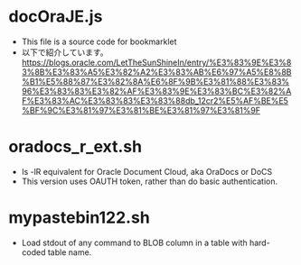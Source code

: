 # docOraJE.js

* This file is a source code for bookmarklet
* 以下で紹介しています。https://blogs.oracle.com/LetTheSunShineIn/entry/%E3%83%9E%E3%83%8B%E3%83%A5%E3%82%A2%E3%83%AB%E6%97%A5%E8%8B%B1%E5%88%87%E3%82%8A%E6%8F%9B%E3%81%88%E3%83%96%E3%83%83%E3%82%AF%E3%83%9E%E3%83%BC%E3%82%AF%E3%83%AC%E3%83%83%E3%83%88db_12cr2%E5%AF%BE%E5%BF%9C%E3%81%97%E3%81%BE%E3%81%97%E3%81%9F

# oradocs_r_ext.sh

* ls -lR equivalent for Oracle Document Cloud, aka OraDocs or DoCS
* This version uses OAUTH token, rather than do basic authentication.

# mypastebin122.sh

* Load stdout of any command to BLOB column in a table with hard-coded table name.
